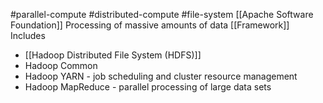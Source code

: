 #parallel-compute #distributed-compute #file-system
[[Apache Software Foundation]]
Processing of massive amounts of data
[[Framework]]
Includes
- [[Hadoop Distributed File System (HDFS)]]
- Hadoop Common
- Hadoop YARN - job scheduling and cluster resource management
- Hadoop MapReduce - parallel processing of large data sets
